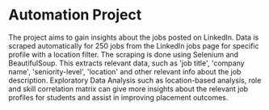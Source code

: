 # Automation Project

The project aims to gain insights about the jobs posted on LinkedIn. Data is scraped automatically for 250 jobs from the LinkedIn jobs page for specific profile with a location filter. The scraping is done using Selenium and BeautifulSoup. 
This extracts relevant data, such as 'job title', 'company name', 'seniority-level', 'location' and other relevant info about the job description.
Exploratory Data Analysis such as location-based analysis, role and skill correlation matrix can give more insights about the relevant job profiles for students and assist in improving placement outcomes.
